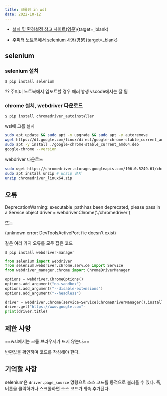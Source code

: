 ```yaml
---
title: 크롤링 in wsl
date: 2022-10-12
---
```


- [설치 및 환경설정 참고 사이트(영문)](https://cloudbytes.dev/snippets/run-selenium-and-chrome-on-wsl2#creating-a-script-to-automate-the-process){target=_blank}

- [주피터 노트북에서 selenium 사용(영문)](https://cloudbytes.dev/snippets/run-selenium-in-jupyter-notebook-on-wsl2-or-ubuntu){target=_blank}

## selenium

### selenium 설치

`$ pip install selenium`

?? 주피터 노트북에서 임포트할 경우 에러 발생
vscode에서는 잘 됨

### chrome 설치, webdriver  다운로드

`$ pip install chromedriver_autoinstaller`

wsl에 크롬 설치

```bash
sudo apt update && sudo apt -y upgrade && sudo apt -y autoremove
wget https://dl.google.com/linux/direct/google-chrome-stable_current_amd64.deb
sudo apt -y install ./google-chrome-stable_current_amd64.deb
google-chrome --version
```

webdriver 다운로드

```bash
sudo wget https://chromedriver.storage.googleapis.com/106.0.5249.61/chromedriver_linux64.zip
sudo apt install unzip # unzip 설치
unzip chromedriver_linux64.zip
```

## 오류

DeprecationWarning: executable_path has been deprecated, please pass in a Service object
  driver = webdriver.Chrome('./chromedriver')

또는

(unknown error: DevToolsActivePort file doesn't exist)

같은 여러 가지 오류를 모두 잡은 코드

`$ pip install webdriver-manager`

```python
from selenium import webdriver 
from selenium.webdriver.chrome.service import Service
from webdriver_manager.chrome import ChromeDriverManager

options = webdriver.ChromeOptions()
options.add_argument("no-sandbox")
options.add_argument("--disable-extensions")
options.add_argument("--headless")

driver = webdriver.Chrome(service=Service(ChromeDriverManager().install()), options=options)
driver.get("https://www.google.com")
print(driver.title)
```

## 제한 사항

==wsl에서는 크롬 브라우저가 뜨지 않는다.==

반환값을 확인하며 코드를 작성해야 한다.

## 기억할 사항

selenium은 `driver.page_source` 명령으로 소스 코드를 동적으로 불러올 수 있다. 즉, 버튼을 클릭하거나 스크롤하면 소스 코드가 계속 추가된다.
